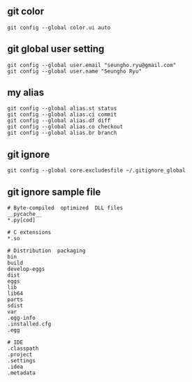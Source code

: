 ## git color
    git config --global color.ui auto

## git global user setting
    git config --global user.email "seungho.ryu@gmail.com"
    git config --global user.name "Seungho Ryu"

## my alias 
    git config --global alias.st status
    git config --global alias.ci commit
    git config --global alias.df diff
    git config --global alias.co checkout
    git config --global alias.br branch

## git ignore
    git config --global core.excludesfile ~/.gitignore_global

## git ignore sample file
    # Byte-compiled  optimized  DLL files
    __pycache__
    *.py[cod]

    # C extensions
    *.so

    # Distribution  packaging
    bin
    build
    develop-eggs
    dist
    eggs
    lib
    lib64
    parts
    sdist
    var
    .egg-info
    .installed.cfg
    .egg

    # IDE
    .classpath
    .project
    .settings
    .idea
    .metadata
